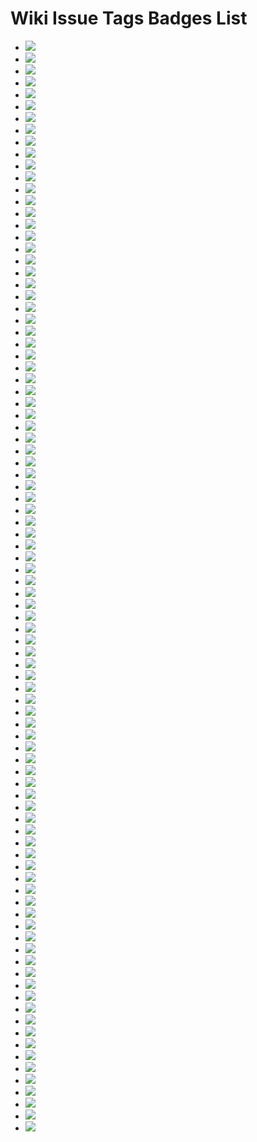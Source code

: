 # Wiki Issue Tags Badges List
* ![](https://img.shields.io/badge/SDGs指南-diy优质教育-0052cc)
* ![](https://img.shields.io/badge/SDGs指南-diy体面工作-0052cc)
* ![](https://img.shields.io/badge/SDGs指南-diy健康福祉-0052cc)
* ![](https://img.shields.io/badge/SDGs指南-diy全球伙伴-0052cc)
* ![](https://img.shields.io/badge/SDGs指南-diy工业创新-0052cc)
* ![](https://img.shields.io/badge/SDGs指南-diy性别平等-0052cc)
* ![](https://img.shields.io/badge/SDGs指南-diy机构正义-0052cc)
* ![](https://img.shields.io/badge/SDGs指南-diy气候行动-0052cc)
* ![](https://img.shields.io/badge/SDGs指南-diy永续供求-0052cc)
* ![](https://img.shields.io/badge/SDGs指南-diy永续社区-0052cc)
* ![](https://img.shields.io/badge/SDGs指南-diy海洋环境-0052cc)
* ![](https://img.shields.io/badge/SDGs指南-diy消除贫困-0052cc)
* ![](https://img.shields.io/badge/SDGs指南-diy消除饥饿-0052cc)
* ![](https://img.shields.io/badge/SDGs指南-diy清洁能源-0052cc)
* ![](https://img.shields.io/badge/SDGs指南-diy清洁饮水-0052cc)
* ![](https://img.shields.io/badge/SDGs指南-diy社会平等-0052cc)
* ![](https://img.shields.io/badge/SDGs指南-diy陆地生态-0052cc)
* ![](https://img.shields.io/badge/共同体指南-diy一个家👩‍👩‍👧‍👧-FF9DCC)
* ![](https://img.shields.io/badge/共同体指南-diy线上社区🌐-FF9DCC)
* ![](https://img.shields.io/badge/共同体指南-diy线下社区-FF9DCC)
* ![](https://img.shields.io/badge/学科指南-diy哲学思辨-36315C)
* ![](https://img.shields.io/badge/学科指南-diy数学计算-36315C)
* ![](https://img.shields.io/badge/感官指南-diy一种交媾-874F9E)
* ![](https://img.shields.io/badge/感官指南-diy一种听的方式👂-874F9E)
* ![](https://img.shields.io/badge/感官指南-diy一种味道👃-874F9E)
* ![](https://img.shields.io/badge/感官指南-diy一种多余的身体功能-874F9E)
* ![](https://img.shields.io/badge/感官指南-diy一种尴尬😬-874F9E)
* ![](https://img.shields.io/badge/感官指南-diy一种忍耐🕞-874F9E)
* ![](https://img.shields.io/badge/感官指南-diy一种怀旧感🕞-874F9E)
* ![](https://img.shields.io/badge/感官指南-diy一种沉默🙊-874F9E)
* ![](https://img.shields.io/badge/感官指南-diy一种看的方式👁-874F9E)
* ![](https://img.shields.io/badge/感官指南-diy一种瞬间感🕞-874F9E)
* ![](https://img.shields.io/badge/感官指南-diy一种笑的方式😄-874F9E)
* ![](https://img.shields.io/badge/感官指南-diy用身体思考🤔-874F9E)
* ![](https://img.shields.io/badge/政治指南-diy一种引导-93db8f)
* ![](https://img.shields.io/badge/政治指南-diy一种惰性共识-93db8f)
* ![](https://img.shields.io/badge/政治指南-diy一种投票-93db8f)
* ![](https://img.shields.io/badge/政治指南-diy一种抽签-93db8f)
* ![](https://img.shields.io/badge/政治指南-diy一种禁止⛔️-93db8f)
* ![](https://img.shields.io/badge/政治指南-diy一种统一-93db8f)
* ![](https://img.shields.io/badge/政治指南-diy一种轮值-93db8f)
* ![](https://img.shields.io/badge/政治指南-diy一种逃避统治的艺术-93db8f)
* ![](https://img.shields.io/badge/政治指南-diy一种选举-93db8f)
* ![](https://img.shields.io/badge/活动指南-diy一次社会公共事件-C2E0C6)
* ![](https://img.shields.io/badge/活动指南-diy一种走🚶‍♀️-C2E0C6)
* ![](https://img.shields.io/badge/活动指南-diy个人表达🗣️-C2E0C6)
* ![](https://img.shields.io/badge/活动指南-diy仪式🕯️-C2E0C6)
* ![](https://img.shields.io/badge/活动指南-diy儿童友好型活动🧒🏻-C2E0C6)
* ![](https://img.shields.io/badge/活动指南-diy共同讨论🗣️-C2E0C6)
* ![](https://img.shields.io/badge/活动指南-diy劳动/工作-C2E0C6)
* ![](https://img.shields.io/badge/活动指南-diy吃🍱-C2E0C6)
* ![](https://img.shields.io/badge/活动指南-diy游戏🎳-C2E0C6)
* ![](https://img.shields.io/badge/活动指南-diy热身-C2E0C6)
* ![](https://img.shields.io/badge/活动指南-diy照顾👨‍🍼-C2E0C6)
* ![](https://img.shields.io/badge/活动指南-diy辩论🗣️-C2E0C6)
* ![](https://img.shields.io/badge/物的指南-diy墙-C5DEF5)
* ![](https://img.shields.io/badge/物的指南-diy屏幕🖥📱-C5DEF5)
* ![](https://img.shields.io/badge/物的指南-diy床🛏️-C5DEF5)
* ![](https://img.shields.io/badge/物的指南-diy纸📜-C5DEF5)
* ![](https://img.shields.io/badge/空间指南-diy办公室👩‍💼-f9d0c4)
* ![](https://img.shields.io/badge/空间指南-diy医院🏥-f9d0c4)
* ![](https://img.shields.io/badge/空间指南-diy咖啡店/茶馆☕️-f9d0c4)
* ![](https://img.shields.io/badge/空间指南-diy商店🏪-f9d0c4)
* ![](https://img.shields.io/badge/空间指南-diy图书馆📚-f9d0c4)
* ![](https://img.shields.io/badge/空间指南-diy学校🏫-f9d0c4)
* ![](https://img.shields.io/badge/空间指南-diy寺庙🛐-f9d0c4)
* ![](https://img.shields.io/badge/空间指南-diy山野⛰️-f9d0c4)
* ![](https://img.shields.io/badge/空间指南-diy工地🚧-f9d0c4)
* ![](https://img.shields.io/badge/空间指南-diy法院👩‍⚖️-f9d0c4)
* ![](https://img.shields.io/badge/空间指南-diy街道👮‍♂️-f9d0c4)
* ![](https://img.shields.io/badge/经济指南-diy一个超低成本的创作-DBAF65)
* ![](https://img.shields.io/badge/经济指南-diy一种以物换物🔂-DBAF65)
* ![](https://img.shields.io/badge/经济指南-diy一种合作社-DBAF65)
* ![](https://img.shields.io/badge/经济指南-diy一种礼物经济🎁-DBAF65)
* ![](https://img.shields.io/badge/经济指南-diy一种自给自足-DBAF65)
* ![](https://img.shields.io/badge/经济指南-diy一种货币经济🪙-DBAF65)
* ![](https://img.shields.io/badge/艺术指南-diy实验写作✍🏻️-FEF2C0)
* ![](https://img.shields.io/badge/艺术指南-diy实验声音🎵-FEF2C0)
* ![](https://img.shields.io/badge/艺术指南-diy实验小说-FEF2C0)
* ![](https://img.shields.io/badge/艺术指南-diy实验戏剧🎭-FEF2C0)
* ![](https://img.shields.io/badge/艺术指南-diy实验绘画🎨-FEF2C0)
* ![](https://img.shields.io/badge/艺术指南-diy实验舞蹈💃-FEF2C0)
* ![](https://img.shields.io/badge/艺术指南-diy歌曲🎤-FEF2C0)
* ![](https://img.shields.io/badge/艺术指南-diy行为艺术🕴-FEF2C0)
* ![](https://img.shields.io/badge/艺术指南-diy诵读🗣️-FEF2C0)
* ![](https://img.shields.io/badge/艺术指南-diy雕塑🗿-FEF2C0)
* ![](https://img.shields.io/badge/身份指南-diy年龄-BFDADC)
* ![](https://img.shields.io/badge/身份指南-diy性别🧑‍🦲-BFDADC)
* ![](https://img.shields.io/badge/身份指南-diy族群-BFDADC)
* ![](https://img.shields.io/badge/身份指南-diy物我-BFDADC)
* ![](https://img.shields.io/badge/身份指南-diy自我-BFDADC)
* ![](https://img.shields.io/badge/身份指南-diy阶层-BFDADC)
